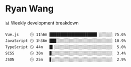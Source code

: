 # Ryan Wang

 <!-- waka-box start -->
📊 Weekly development breakdown
```text
Vue.js     🕓 11h6m █████████████████████▏░░░░░░ 75.6%
JavaScript 🕓 1h36m ███░░░░░░░░░░░░░░░░░░░░░░░░░ 10.9%
TypeScript 🕓 44m   █▍░░░░░░░░░░░░░░░░░░░░░░░░░░  5.0%
SCSS       🕓 30m   ▉░░░░░░░░░░░░░░░░░░░░░░░░░░░  3.4%
JSON       🕓 25m   ▊░░░░░░░░░░░░░░░░░░░░░░░░░░░  2.9%
```
<!-- Powered by https://github.com/YouEclipse/waka-box-go . -->
<!-- waka-box end -->